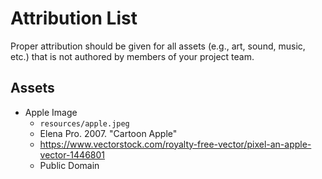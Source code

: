 # Attribution List

Proper attribution should be given for all assets (e.g., art, sound, music, etc.) that is not
authored by members of your project team.

## Assets

* Apple Image
  - `resources/apple.jpeg`
  - Elena Pro. 2007. "Cartoon Apple"
  - https://www.vectorstock.com/royalty-free-vector/pixel-an-apple-vector-1446801
  - Public Domain
